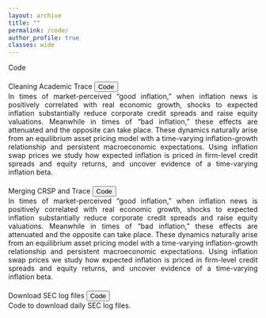 ```yaml
---
layout: archive
title: ""
permalink: /code/
author_profile: true
classes: wide
---
```


<titlecolor id="about">Code</titlecolor>


<div style="text-align: justify; margin-bottom: 20px;margin-top: 20px;">
    <div>
       <subtitlecolor style="display: inline; margin-bottom: 0; ">Cleaning Academic Trace</subtitlecolor>
        <button onclick="window.location.href='https://diegobonelli.github.io/files/CV.pdf';" class="custom-button small">Code</button><br>        
    </div>
      <text>
    In times of market-perceived “good inflation,” when inflation news is positively correlated with real economic growth, shocks to expected inflation substantially reduce corporate credit spreads and raise equity valuations. Meanwhile in times of “bad inflation,” these effects are attenuated and the opposite can take place. These dynamics naturally arise from an equilibrium asset pricing model with a time-varying inflation-growth relationship and persistent macroeconomic expectations. Using inflation swap prices we study how expected inflation is priced in firm-level credit spreads and equity returns, and uncover evidence of a time-varying inflation beta.
    </text>
</div>
  

<div style="text-align: justify; margin-bottom: 20px;margin-top: 20px;">
    <div>
       <subtitlecolor style="display: inline; margin-bottom: 0; ">Merging CRSP and Trace</subtitlecolor>
        <button onclick="window.location.href='https://diegobonelli.github.io/files/CV.pdf';" class="custom-button small">Code</button><br>        
    </div>
      <text>
    In times of market-perceived “good inflation,” when inflation news is positively correlated with real economic growth, shocks to expected inflation substantially reduce corporate credit spreads and raise equity valuations. Meanwhile in times of “bad inflation,” these effects are attenuated and the opposite can take place. These dynamics naturally arise from an equilibrium asset pricing model with a time-varying inflation-growth relationship and persistent macroeconomic expectations. Using inflation swap prices we study how expected inflation is priced in firm-level credit spreads and equity returns, and uncover evidence of a time-varying inflation beta.
    </text>
</div>
  


<div style="text-align: justify; margin-bottom: 20px;margin-top: 20px;">
    <div>
       <subtitlecolor style="display: inline; margin-bottom: 0; ">Download SEC log files</subtitlecolor>
        <button onclick="window.location.href='https://github.com/DiegoBonelli/Sec_logs';" class="custom-button small">Code</button><br>        
    </div>
      <text>
    Code to download daily SEC log files.
    </text>
</div>
  

